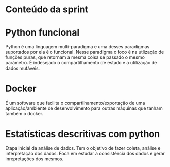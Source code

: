 # Conteúdo da sprint

# Python funcional
Python é uma linguagem multi-paradigma e uma desses paradigmas suportados por ela é o funcional. Nesse paradigma o foco é na utlização de funções puras, que retornam a mesma coisa se passado o mesmo parâmetro. É indesejado o compartilhamento de estado e a utilização de dados mutáveis.

# Docker
É um software que facilita o compartilhamento/exportação de uma aplicação/ambiente de desenvolvimento para outras máquinas que tanham também o docker.

# Estatísticas descritivas com python
Etapa inicial da análise de dados. Tem o objetivo de fazer coleta, análise e interpretação dos dados. Foca em estudar a consistência dos dados e gerar inrepretações dos mesmos.

